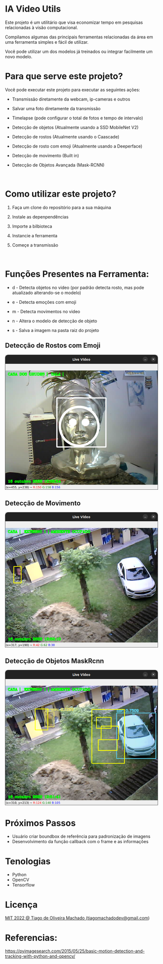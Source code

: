 # IA Video Utils

Este projeto é um utilitário que visa economizar tempo em pesquisas relacionadas à visão computacional. 

Compilamos algumas das principais ferramentas relacionadas da área em uma ferramenta simples e fácil de utilizar.

Você pode utilizar um dos modelos já treinados ou integrar facilmente um novo modelo.
<br>

# Para que serve este projeto?

Você pode executar este projeto para executar as seguintes ações:

- Transmissão diretamente da webcam, ip-cameras e outros
- Salvar uma foto diretamente da transmissão 
- Timelapse (pode configurar o total de fotos e tempo de intervalo)

- Detecção de objetos (Atualmente usando a SSD MobileNet V2)
- Detecção de rostos (Atualmente usando o Caascade)
- Detecção de rosto com emoji (Atualmente usando a Deeperface)
 
- Detecção de movimento (Built in)
- Detecção de Objetos Avançada (Mask-RCNN)

<br>


# Como utilizar este projeto?

1) Faça um clone do repositório para a sua máquina
2) Instale as depenpendências 

3) Importe a bilbioteca 
4) Instancie a ferramenta
5) Começe a transmissão

<br>

# Funções Presentes na Ferramenta:

- d - Detecta objetos no video (por padrão detecta rosto, mas pode atualizado alterando-se o modelo)
- e - Detecta emoções com emoji

- m - Detecta movimentos no video
- n - Altera o modelo de detecção de objeto

- s - Salva a imagem na pasta raiz do projeto

## Detecção de Rostos com Emoji 

<img src="./docs/images/Screenshot from 2022-10-16 12-08-56.png" alt="Detect Objvects MaskRCNN" />

<br>

## Detecção de Movimento 

<img src="./docs/images/Screenshot from 2022-10-16 12-52-15.png" alt="Detect Objvects MaskRCNN" />

<br>

## Detecção de Objetos MaskRcnn

<img src="./docs/images/Screenshot from 2022-10-16 12-51-47.png" alt="Detect Objvects MaskRCNN" />

<br>


# Próximos Passos

- Usuário criar boundbox de referência para padronização de imagens
- Desenvolvimento da função callback com o frame e as informações 

# Tenologias

- Python
- OpenCV
- Tensorflow

# Licença

<a href='./LICENSE'>MIT 2022 @ Tiago de Oliveira Machado
(tiagomachadodev@gmail.com)</a>

# Referencias:

https://pyimagesearch.com/2015/05/25/basic-motion-detection-and-tracking-with-python-and-opencv/